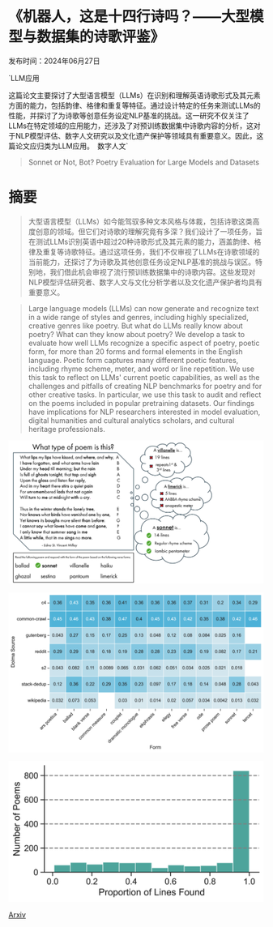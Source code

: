 # 《机器人，这是十四行诗吗？——大型模型与数据集的诗歌评鉴》

发布时间：2024年06月27日

`LLM应用

这篇论文主要探讨了大型语言模型（LLMs）在识别和理解英语诗歌形式及其元素方面的能力，包括韵律、格律和重复等特征。通过设计特定的任务来测试LLMs的性能，并探讨了为诗歌等创意任务设定NLP基准的挑战。这一研究不仅关注了LLMs在特定领域的应用能力，还涉及了对预训练数据集中诗歌内容的分析，这对于NLP模型评估、数字人文研究以及文化遗产保护等领域具有重要意义。因此，这篇论文应归类为LLM应用。` `数字人文`

> Sonnet or Not, Bot? Poetry Evaluation for Large Models and Datasets

# 摘要

> 大型语言模型（LLMs）如今能驾驭多种文本风格与体裁，包括诗歌这类高度创意的领域。但它们对诗歌的理解究竟有多深？我们设计了一项任务，旨在测试LLMs识别英语中超过20种诗歌形式及其元素的能力，涵盖韵律、格律及重复等诗歌特征。通过这项任务，我们不仅审视了LLMs在诗歌领域的当前能力，还探讨了为诗歌及其他创意任务设定NLP基准的挑战与误区。特别地，我们借此机会审视了流行预训练数据集中的诗歌内容。这些发现对NLP模型评估研究者、数字人文与文化分析学者以及文化遗产保护者均具有重要意义。

> Large language models (LLMs) can now generate and recognize text in a wide range of styles and genres, including highly specialized, creative genres like poetry. But what do LLMs really know about poetry? What can they know about poetry? We develop a task to evaluate how well LLMs recognize a specific aspect of poetry, poetic form, for more than 20 forms and formal elements in the English language. Poetic form captures many different poetic features, including rhyme scheme, meter, and word or line repetition. We use this task to reflect on LLMs' current poetic capabilities, as well as the challenges and pitfalls of creating NLP benchmarks for poetry and for other creative tasks. In particular, we use this task to audit and reflect on the poems included in popular pretraining datasets. Our findings have implications for NLP researchers interested in model evaluation, digital humanities and cultural analytics scholars, and cultural heritage professionals.

![《机器人，这是十四行诗吗？——大型模型与数据集的诗歌评鉴》](../../../paper_images/2406.18906/x1.png)

![《机器人，这是十四行诗吗？——大型模型与数据集的诗歌评鉴》](../../../paper_images/2406.18906/x2.png)

![《机器人，这是十四行诗吗？——大型模型与数据集的诗歌评鉴》](../../../paper_images/2406.18906/x3.png)

[Arxiv](https://arxiv.org/abs/2406.18906)